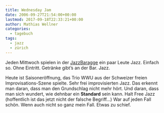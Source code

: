 ```yaml
---
title: Wednesday Jam
date: 2006-09-27T21:54:00+00:00
lastmod: 2017-09-18T22:33:21+00:00
author: Mathias Wellner
categories:
  - tagebuch
tags:
  - jazz
  - zürich
---
```

Jeden Mittwoch spielen in der [JazzBaragge](http://www.jazzbaragge.ch/jam.php) ein paar Leute Jazz. Einfach so. Ohne Eintritt. Getränke gibt&#8217;s an der Bar. Jazz. 

Heute ist Saisoneröffnung, das Trio WWU aus der Schweizer freien Improvisations-Szene spielte. Sehr frei improvisierten Jazz. Das erkennt man daran, dass man den Grundschlag nicht mehr hört. Und daran, dass man sich wundert, wie dehnbar ein **Standard** sein kann. Halt Free Jazz (hoffentlich ist das jetzt nicht der falsche Begriff&#8230;) War auf jeden Fall schön. Wenn auch nicht so ganz mein Fall. Etwas zu schief.